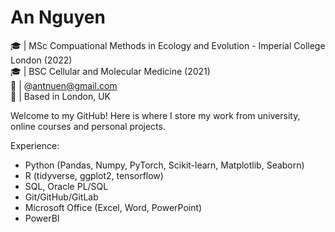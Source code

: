 # An Nguyen
🎓  | MSc Compuational Methods in Ecology and Evolution - Imperial College London (2022) <br>
🎓  | BSC Cellular and Molecular Medicine (2021) <br>
📧  | @antnuen@gmail.com <br>
📍  | Based in London, UK <br>

Welcome to my GitHub! Here is where I store my work from university, online courses and personal projects. <br>

Experience: 
* Python (Pandas, Numpy, PyTorch, Scikit-learn, Matplotlib, Seaborn)
* R (tidyverse, ggplot2, tensorflow)
* SQL, Oracle PL/SQL
* Git/GitHub/GitLab
* Microsoft Office (Excel, Word, PowerPoint)
* PowerBI
